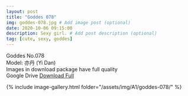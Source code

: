 ```yaml
---
layout: post
title: "Goddes 078"
img: goddes-078.jpg # Add image post (optional)
date: 2020-10-06 09:15:00
description: Sexy girl. # Add post description (optional)
tag: [cute, sexy, goddes]
---
```

Goddes No.078  
Model: 亦丹 (Yi Dan)                                    
Images in download package have full quality                    
Google Drive [Download Full](http://gestyy.com/ee48rq)

{% include image-gallery.html folder="/assets/img/A1/goddes-078/" %}
